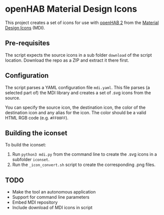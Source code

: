 # openHAB Material Design Icons

This project creates a set of icons for use with [openHAB 2](https://www.openhab.org) from the [Material Design Icons](https://www.materialdesignicons.com) (MDI).

## Pre-requisites

The script expects the source icons in a sub folder `download` of the script location. Download the repo as a ZIP and extract it there first.

## Configuration

The script parses a YAML configuration file `mdi.yaml`. This file parses (a selected part of) the MDI library and creates a set of .svg icons from the source.

You can specify the source icon, the destination icon, the color of the destination icon and any alias for the icon.
The color should be a valid HTML RGB code (e.g. `#FF00FF`).

## Building the iconset

To build the iconset:

1. Run `python3 mdi.py` from the command line to create the .svg icons in a subfolder `iconset`.
2. Run the `_icon_convert.sh` script to create the corresponding .png files.

## TODO

- Make the tool an autonomous application
- Support for command line parameters
- Embed MDI repository
- Include download of MDI icons in script
